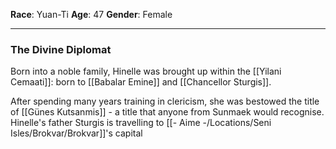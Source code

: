 **Race**:  Yuan-Ti
**Age**: 47
**Gender**: Female


---
### The Divine Diplomat

Born into a noble family, Hinelle was brought up within the [[Yilani Cemaati]]: born to [[Babalar Emine]] and [[Chancellor Sturgis]]. 

After spending many years training in clericism, she was bestowed the title of [[Günes Kutsanmis]] - a title that anyone from Sunmaek would recognise. Hinelle's father Sturgis is travelling to [[- Aime -/Locations/Seni Isles/Brokvar/Brokvar]]'s capital